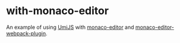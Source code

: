 # with-monaco-editor

An example of using [UmiJS](https://umijs.org/zh-CN) with [monaco-editor](https://github.com/microsoft/monaco-editor) and [monaco-editor-webpack-plugin](https://github.com/microsoft/monaco-editor/tree/main/webpack-plugin).
